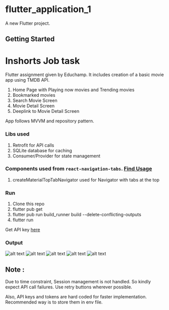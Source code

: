 # flutter_application_1

A new Flutter project.

## Getting Started
# Inshorts Job task
Flutter assignment given by Educhamp.
It includes creation of a basic movie app using TMDB API.

1. Home Page with Playing now movies and Trending movies
2. Bookmarked movies
3. Search Movie Screen
4. Movie Detail Screen
5. Deeplink to Movie Detail Screen

App follows MVVM and repository pattern.

### Libs used
1. Retrofit for API calls
2. SQLite database for caching
3. Consumer/Provider for state management


### Components used from `react-navigation-tabs`. [Find Usage](./src/lib/router.js)
1. createMaterialTopTabNavigator used for Navigator with tabs at the top

### Run
1. Clone this repo 
2. flutter pub get
3. flutter pub run build_runner build --delete-conflicting-outputs
4. flutter run


Get API key [here](https://www.themoviedb.org/settings/api)
### Output
![alt text](./images/1.png "Screenshot")
![alt text](./images/2.png "Screenshot")
![alt text](./images/3.png "Screenshot")
![alt text](./images/4.png "Screenshot")
![alt text](./images/5.png "Screenshot")

## Note :
 Due to time constraint, Session management is not handled. So kindly expect API call failures. Use retry buttons wherever possible.

 Also, API keys and tokens are hard coded for faster implementation. Recommended way is to store them in env file.

